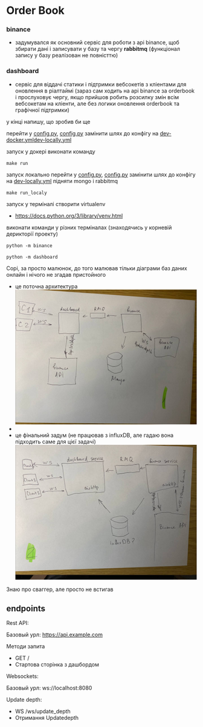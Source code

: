 # Order Book

### binance
- задумувался як основний сервіс для роботи з api binance, щоб збирати дані і записувати у базу та чергу **rabbitmq** (функціонал запису у базу реалізован не повністтю)

### dashboard
- сервіс для віддачі статики і підтримки вебсокетів з кліентами для оновлення в ріалтаймі (зараз сам ходить на api binance за orderbook і прослуховує чергу, якщо прийшов робить розсилку змін всім вебсокетам на кліенти, але без логики оновлення orderbook та графічної підтримки)


у кінці напишу, що зробив би ще


перейти у [config.py](binance%2Fconfig.py), [config.py](dashboard%2Fconfig.py) замінити шлях до конфігу на [dev-docker.yml](configs%2Fdev-docker.yml)[dev-locally.yml](configs%2Fdev-locally.yml)


запуск у докері виконати команду
```
make run
```

запуск локально
перейти у [config.py](binance%2Fconfig.py), [config.py](dashboard%2Fconfig.py) замінити шлях до конфігу на [dev-locally.yml](configs%2Fdev-locally.yml)
підняти mongo і rabbitmq
```
make run_localy
```
запуск у терміналі 
створити virtualenv
* https://docs.python.org/3/library/venv.html

виконати команди у різних терміналах (знаходячись у корневій дерикторії проекту)
```
python -m binance
```
```
python -m dashboard
```

Сорі, за просто малюнок, до того малював тільки діаграми баз даних онлайн і нічого не згадав пристойного

* це поточна архитектура 
![Очікування :))](images%2Fcurrent_version.jpg)
* 
* це фінальний задум (не працював з influxDB, але гадаю вона підходить саме для цієї задачі) 
![Реальність:))](images%2Ffinally_version.jpg)


Знаю про сваггер, але просто не встигав 
## endpoints

Rest API:

Базовый урл: https://api.example.com
    
Методи запита
* GET /  
* Стартова сторінка з дашбордом

Websockets:

Базовый урл: ws://localhost:8080

Update depth:  
* WS /ws/update_depth
* Отримання Updatedepth

